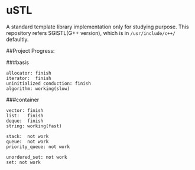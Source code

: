 # uSTL
A standard template library implementation only for studying purpose.
This repository refers SGISTL(G++ version), which is in `/usr/include/c++/` defaultly.

##Project Progress:

###basis
```
allocator: finish
iterator:  finish
uninitialized conduction: finish
algorithm: working(slow)
```

###container
```
vector: finish
list:   finish
deque:  finish
string: working(fast)

stack:  not work
queue:  not work
priority_queue: not work

unordered_set: not work
set: not work
```
